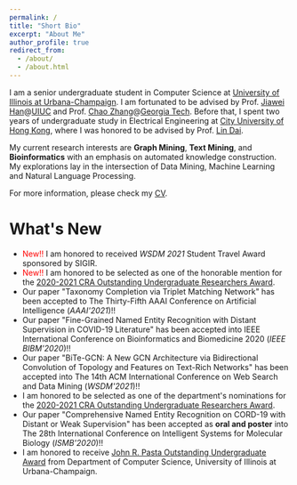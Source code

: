 ```yaml
---
permalink: /
title: "Short Bio"
excerpt: "About Me"
author_profile: true
redirect_from: 
  - /about/
  - /about.html
---
```


I am a senior undergraduate student in Computer Science at [University of Illinois at Urbana-Champaign](https://illinois.edu/). I am fortunated to be advised by Prof. [Jiawei Han](http://hanj.cs.illinois.edu/)@[UIUC](https://illinois.edu/) and Prof. [Chao Zhang](http://chaozhang.org/)@[Georgia Tech](https://www.gatech.edu/). Before that, I spent two years of undergraduate study in Electrical Engineering at [City University of Hong Kong](https://www.cityu.edu.hk/), where I was honored to be advised by Prof. [Lin Dai](http://www.ee.cityu.edu.hk/~lindai/).

My current research interests are **Graph Mining**, **Text Mining**, and **Bioinformatics** with an emphasis on automated knowledge construction. My explorations lay in the intersection of Data Mining, Machine Learning and Natural Language Processing. 

For more information, please check my [CV](/files/CV_PhD_blue.pdf).


What's New
======
* <span style="color:red">New!!</span> I am honored to received <em>WSDM 2021</em> Student Travel Award sponsored by SIGIR.
* <span style="color:red">New!!</span> I am honored to be selected as one of the honorable mention for the [2020-2021 CRA Outstanding Undergraduate Researchers Award](https://cra.org/crae/awards/cra-outstanding-undergraduate-researchers).
* Our paper "Taxonomy Completion via Triplet Matching Network" has been accepted to The Thirty-Fifth AAAI Conference on Artificial Intelligence (<em>AAAI'2021</em>)!!
* Our paper "Fine-Grained Named Entity Recognition with Distant Supervision in COVID-19 Literature" has been accepted into IEEE International Conference on Bioinformatics and Biomedicine 2020 (<em>IEEE BIBM'2020</em>)!!
* Our paper "BiTe-GCN: A New GCN Architecture via Bidirectional Convolution of Topology and Features on Text-Rich Networks" has been accepted into The 14th ACM International Conference on Web Search and Data Mining (<em>WSDM'2021</em>)!!
* I am honored to be selected as one of the department's nominations for the [2020-2021 CRA Outstanding Undergraduate Researchers Award](https://cra.org/crae/awards/cra-outstanding-undergraduate-researchers).
* Our paper "Comprehensive Named Entity Recognition on CORD-19 with Distant or Weak Supervision" has been accepted as **oral and poster** into The 28th International Conference on Intelligent Systems for Molecular Biology (<em>ISMB'2020</em>)!!
* I am honored to receive [John R. Pasta Outstanding Undergraduate Award](https://cs.illinois.edu/about-us/awards/undergraduate-scholarships-awards/john-r-pasta-outstanding-undergraduate-award) from Department of Computer Science, University of Illinois at Urbana-Champaign.
<!-- <span style="color:red">New!!</span>  -->

